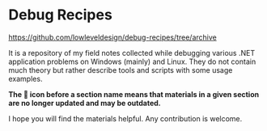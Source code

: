 
Debug Recipes
=============

https://github.com/lowleveldesign/debug-recipes/tree/archive


It is a repository of my field notes collected while debugging various .NET application problems on Windows (mainly) and Linux. They do not contain much theory but rather describe tools and scripts with some usage examples.

**The :floppy_disk: icon before a section name means that materials in a given section are no longer updated and may be outdated.**

I hope you will find the materials helpful. Any contribution is welcome.


